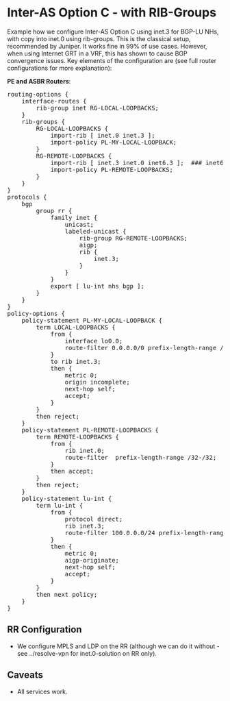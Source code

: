 # Inter-AS Option C - with RIB-Groups

Example how we configure Inter-AS Option C using inet.3 for BGP-LU NHs, with copy into inet.0 using rib-groups.
This is the classical setup, recommended by Juniper. It works fine in 99% of use cases.
However, when using Internet GRT in a VRF, this has shown to cause BGP convergence issues.
Key elements of the configuration are (see full router configurations for more explanation):

**PE and ASBR Routers**:
<pre>
routing-options {
    interface-routes {
        rib-group inet RG-LOCAL-LOOPBACKS;
    }
    rib-groups {
        RG-LOCAL-LOOPBACKS {
            import-rib [ inet.0 inet.3 ];
            import-policy PL-MY-LOCAL-LOOPBACK;
        }
        RG-REMOTE-LOOPBACKS {
            import-rib [ inet.3 inet.0 inet6.3 ];  ### inet6.3 needed for 6PE/6VPE NHs to get resolved
            import-policy PL-REMOTE-LOOPBACKS;
        }
    }
}
protocols {
    bgp
        group rr {
            family inet {
                unicast;
                labeled-unicast {
                    rib-group RG-REMOTE-LOOPBACKS;
                    aigp;
                    rib {
                        inet.3;
                    }
                }
            }
            export [ lu-int nhs bgp ];
        }
    }
}
policy-options {
    policy-statement PL-MY-LOCAL-LOOPBACK {
        term LOCAL-LOOPBACKS {
            from {
                interface lo0.0;
                route-filter 0.0.0.0/0 prefix-length-range /32-/32;
            }
            to rib inet.3;
            then {
                metric 0;
                origin incomplete;
                next-hop self;
                accept;
            }
        }
        then reject;
    }
    policy-statement PL-REMOTE-LOOPBACKS {
        term REMOTE-LOOPBACKS {
            from {
                rib inet.0;
                route-filter <remote-lo0-range> prefix-length-range /32-/32;
            }
            then accept;
        }
        then reject;
    }
    policy-statement lu-int {
        term lu-int {
            from {
                protocol direct;
                rib inet.3;
                route-filter 100.0.0.0/24 prefix-length-range /32-/32;
            }
            then {
                metric 0;
                aigp-originate;
                next-hop self;
                accept;
            }
        }
        then next policy;
    }
}
</pre>

## RR Configuration

* We configure MPLS and LDP on the RR (although we can do it without - see ../resolve-vpn for inet.0-solution on RR only).

## Caveats

* All services work.

